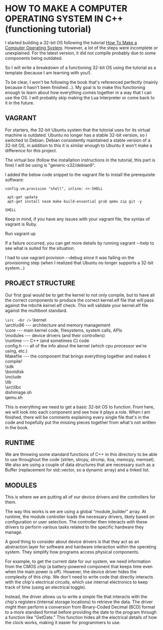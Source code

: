 # HOW TO MAKE A COMPUTER OPERATING SYSTEM IN C++ (functioning tutorial)

I started building a 32-bit OS following the tutorial [How To Make a Computer Operating System](https://github.com/SamyPesse/How-to-Make-a-Computer-Operating-System/tree/master).
However, a lot of the steps were incomplete or unexplained. For the latest version, it did not compile probably due to some components being outdated.

So I will write a breakdown of a functioning 32-bit OS using the tutorial as a template (because I am learning with you!).

To be clear, I won't be following the book that's referenced perfectly (mainly because it hasn't been finished...). My goal is to make this functioning enough to learn about how 
everything comes together in a way that I can use the OS. I will probably skip making the Lua Interpreter or come back to it in the future.

## VAGRANT

For starters, the 32-bit Ubuntu system that the tutorial uses for its virtual machine is outdated. Ubuntu no longer has a stable 32-bit version, so I switched to Debian.
Debian consistently maintained a stable version of a 32-bit OS, in addition to this it is similar enough to Ubuntu it won't make a difference for this project.

The virtual box (follow the installation instructions in the tutorial, this part is fine) I will be using is "generic-x32/debian9".

I added the below code snippet to the vagrant file to install the prerequisite software:

`config.vm.provision "shell", inline: <<-SHELL`

     apt-get update
     apt-get install nasm make build-essential grub qemu zip git -y

   `SHELL`

Keep in mind, if you have any issues with your vagrant file, the syntax of vagrant is Ruby.

Run vagrant up

If a failure occurred, you can get more details by running vagrant --help to see what is suited for the situation.

I had to use vagrant provision --debug since it was failing on the provisioning step (when I realized that Ubuntu no longer supports a 32-bit system...)

## PROJECT STRUCTURE

Our first goal would be to get the kernel to not only compile, but to have all the correct components to produce the correct kernel.elf file that will pass against the
mbchk kernel.elf check. This will validate your kernel.elf file against the multiboot standard.

`\src  <br />`
     \kernel  <br />
          \arch\x86 --- architecture and memory management <br />
          \core --- main kernel code, filesystems, system calls, APIs  <br />
          \modules --- device drivers (and their controllers)  <br />
          \runtime --- C++ (and sometimes C) code  <br />
          config.h --- all of the info about the kernel (which cpu processor we're using, etc.)  <br />
          Makefile --- the component that brings everything together and makes it compile!  <br />
     \sdk  <br />
          \bootdisk  <br />
          \include  <br />
          \lib  <br />
          \src\libc  <br />
          dishimage.sh  <br />
          qemu.sh  <br />

This is everything we need to get a basic 32-bit OS to function. From here, we will look into each component and see how it plays a role. When I am finished, there will be
comments explaining every single file that's in the code and hopefully put the missing pieces together from what's not written in the book.

## RUNTIME

We are throwing some standard functions of C++ in this directory to be able to use throughout the code (strlen, strcpy, strcmp, itoa, memcpy, memset). We also are using a couple of data structures
that are necessary such as a Buffer (replacement for std::vector, so a dynamic array) and a linked list.

## MODULES

This is where we are putting all of our device drivers and the controllers for them.

The way this works is we are using a global "module_builder" array. At runtime, the module controller loads the necessary drivers, likely based on configuration or user selection. The controller then interacts with these drivers to perform various tasks related to the specific hardware they manage.

A good thing to consider about device drivers is that they act as an abstraction layer for software and hardware interaction within the operating system. They simplify how programs access physical components.

For example, to get the current date for our system, we need information from the CMOS chip (a battery-powered component that keeps time even when the main power is off). However, the device driver hides the complexity of this chip. We don't need to write code that directly interacts with the chip's electrical circuits, which use internal electronics to keep track of time (using an electrical toggle).

Instead, the driver allows us to write a simple file that interacts with the chip's registers (internal storage locations) to retrieve the data. The driver might then perform a conversion from Binary-Coded Decimal (BCD) format to a more standard format before providing the date to the program through a function like "GetDate." This function hides all the electrical details of how the clock works, making it easier for programmers to use.
